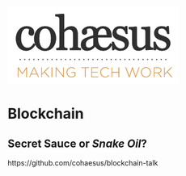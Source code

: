 

<img style="margin: 0px auto;" src="../assets/img/cohaesus.png">

# Blockchain

## Secret Sauce or _Snake Oil_?


<footer>
	https://github.com/cohaesus/blockchain-talk
</footer>
